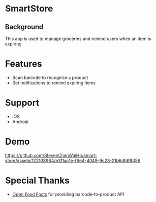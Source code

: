 # SmartStore
## Background
This app is used to manage groceries and remind users when an item is expiring
# Features
* Scan barcode to recognise a product
* Set notifications to remind expiring items

# Support
* iOS
* Android

# Demo


https://github.com/StevenChenWaiHo/smart-store/assets/122108964/e3f1ac1e-f6e4-4049-9c23-21b6dfdf8456


# Special Thanks
* <a href="https://world.openfoodfacts.org/">Open Food Facts<a> for providing barcode-to-product API
